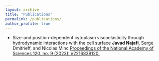 ```yaml
---
layout: archive
title: "Publications"
permalink: /publications/
author_profile: true
---
```


+ Size-and position-dependent cytoplasm viscoelasticity through hydrodynamic interactions with the cell surface
  **Javad Najafi**, Serge Dmitrieff, and Nicolas Minc
  [Proceedings of the National Academy of Sciences 120, no. 9 (2023): e2216839120.](https://www.pnas.org/doi/abs/10.1073/pnas.2216839120)
  
